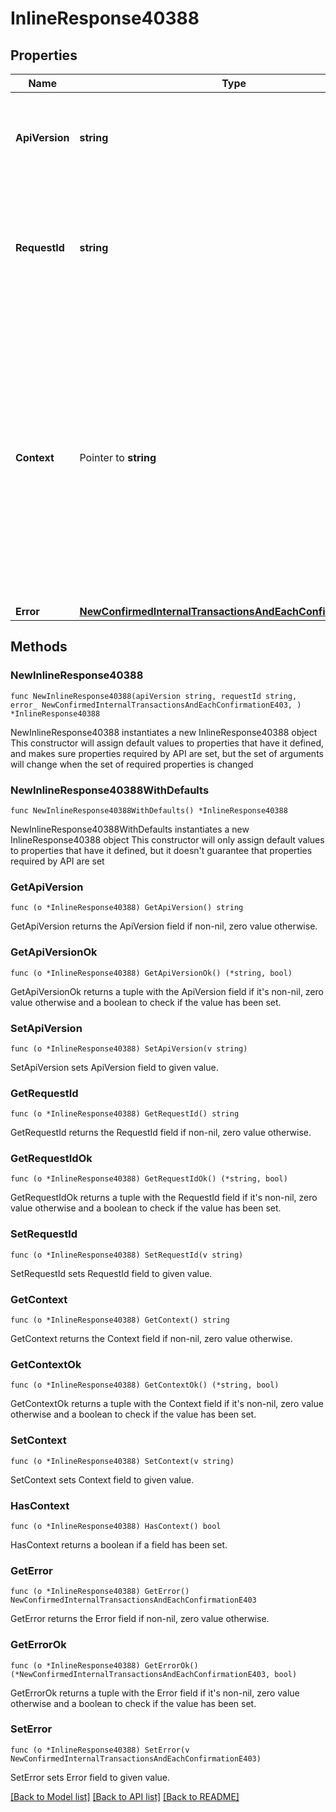 # InlineResponse40388

## Properties

Name | Type | Description | Notes
------------ | ------------- | ------------- | -------------
**ApiVersion** | **string** | Specifies the version of the API that incorporates this endpoint. | 
**RequestId** | **string** | Defines the ID of the request. The &#x60;requestId&#x60; is generated by Crypto APIs and it&#39;s unique for every request. | 
**Context** | Pointer to **string** | In batch situations the user can use the context to correlate responses with requests. This property is present regardless of whether the response was successful or returned as an error. &#x60;context&#x60; is specified by the user. | [optional] 
**Error** | [**NewConfirmedInternalTransactionsAndEachConfirmationE403**](NewConfirmedInternalTransactionsAndEachConfirmationE403.md) |  | 

## Methods

### NewInlineResponse40388

`func NewInlineResponse40388(apiVersion string, requestId string, error_ NewConfirmedInternalTransactionsAndEachConfirmationE403, ) *InlineResponse40388`

NewInlineResponse40388 instantiates a new InlineResponse40388 object
This constructor will assign default values to properties that have it defined,
and makes sure properties required by API are set, but the set of arguments
will change when the set of required properties is changed

### NewInlineResponse40388WithDefaults

`func NewInlineResponse40388WithDefaults() *InlineResponse40388`

NewInlineResponse40388WithDefaults instantiates a new InlineResponse40388 object
This constructor will only assign default values to properties that have it defined,
but it doesn't guarantee that properties required by API are set

### GetApiVersion

`func (o *InlineResponse40388) GetApiVersion() string`

GetApiVersion returns the ApiVersion field if non-nil, zero value otherwise.

### GetApiVersionOk

`func (o *InlineResponse40388) GetApiVersionOk() (*string, bool)`

GetApiVersionOk returns a tuple with the ApiVersion field if it's non-nil, zero value otherwise
and a boolean to check if the value has been set.

### SetApiVersion

`func (o *InlineResponse40388) SetApiVersion(v string)`

SetApiVersion sets ApiVersion field to given value.


### GetRequestId

`func (o *InlineResponse40388) GetRequestId() string`

GetRequestId returns the RequestId field if non-nil, zero value otherwise.

### GetRequestIdOk

`func (o *InlineResponse40388) GetRequestIdOk() (*string, bool)`

GetRequestIdOk returns a tuple with the RequestId field if it's non-nil, zero value otherwise
and a boolean to check if the value has been set.

### SetRequestId

`func (o *InlineResponse40388) SetRequestId(v string)`

SetRequestId sets RequestId field to given value.


### GetContext

`func (o *InlineResponse40388) GetContext() string`

GetContext returns the Context field if non-nil, zero value otherwise.

### GetContextOk

`func (o *InlineResponse40388) GetContextOk() (*string, bool)`

GetContextOk returns a tuple with the Context field if it's non-nil, zero value otherwise
and a boolean to check if the value has been set.

### SetContext

`func (o *InlineResponse40388) SetContext(v string)`

SetContext sets Context field to given value.

### HasContext

`func (o *InlineResponse40388) HasContext() bool`

HasContext returns a boolean if a field has been set.

### GetError

`func (o *InlineResponse40388) GetError() NewConfirmedInternalTransactionsAndEachConfirmationE403`

GetError returns the Error field if non-nil, zero value otherwise.

### GetErrorOk

`func (o *InlineResponse40388) GetErrorOk() (*NewConfirmedInternalTransactionsAndEachConfirmationE403, bool)`

GetErrorOk returns a tuple with the Error field if it's non-nil, zero value otherwise
and a boolean to check if the value has been set.

### SetError

`func (o *InlineResponse40388) SetError(v NewConfirmedInternalTransactionsAndEachConfirmationE403)`

SetError sets Error field to given value.



[[Back to Model list]](../README.md#documentation-for-models) [[Back to API list]](../README.md#documentation-for-api-endpoints) [[Back to README]](../README.md)


